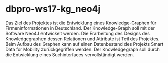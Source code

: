# dbpro-ws17-kg_neo4j
Das Ziel des Projektes ist die Entwicklung eines Knowledge-Graphen für Firmeninformationen in Deutschland. Der Knowledge-Graph soll mit der Software Neo4J entwickelt werden. Die Erarbeitung des Designs des Knowledgegraphen dessen Relationen und Attribute ist Teil des Projektes. Beim Aufbau des Graphen kann auf einen Datenbestand des Projekts Smart Data for Mobility zurückgegriffen werden. Der Knowledgegraph soll durch die Entwicklung eines Suchinterfaces vervollständigt werden.
